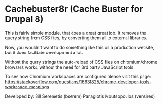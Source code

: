 # Cachebuster8r (Cache Buster for Drupal 8)

This is fairly simple module, that does a great great job.
It removes the query string from CSS files, by converting them all to external
libraries.

Now, you wouldn't want to do something like this on a production website,
but it does facilitate development a lot.

Without the query strings the auto-reload of CSS files on chromium/chrome
browsers works, without the need for 3rd party JavaScript tools.

To see how Chromium workspaces are configured please visit this page:
https://stackoverflow.com/questions/16631825/chrome-developer-tools-workspace-mappings

Developed by:
Bill Seremetis (bserem)
Panagiotis Moutsopoulos (vensires)
